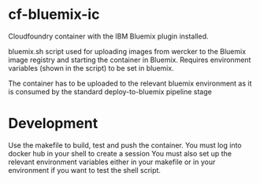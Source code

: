 # cf-bluemix-ic
Cloudfoundry container with the IBM Bluemix plugin installed.

bluemix.sh script used for uploading images from wercker to the Bluemix image
registry and starting the container in Bluemix. Requires environment variables
(shown in the script) to be set in bluemix.

The container has to be uploaded to the relevant bluemix environment as it is
consumed by the standard deploy-to-bluemix pipeline stage


# Development
Use the makefile to build, test and push the container.
You must log into docker hub in your shell to create a session
You must also set up the relevant environment variables either in your makefile
or in your environment if you want to test the shell script.
